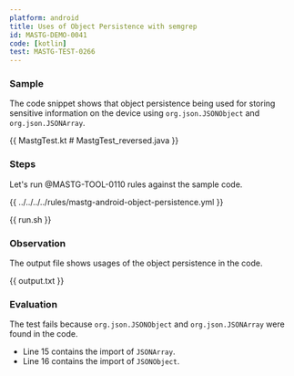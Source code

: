 ```yaml
---
platform: android
title: Uses of Object Persistence with semgrep
id: MASTG-DEMO-0041
code: [kotlin]
test: MASTG-TEST-0266
---
```


### Sample

The code snippet shows that object persistence being used for storing sensitive information on the device using `org.json.JSONObject` and `org.json.JSONArray`.

{{ MastgTest.kt # MastgTest_reversed.java }}

### Steps

Let's run @MASTG-TOOL-0110 rules against the sample code.

{{ ../../../../rules/mastg-android-object-persistence.yml }}

{{ run.sh }}

### Observation

The output file shows usages of the object persistence in the code.

{{ output.txt }}

### Evaluation

The test fails because `org.json.JSONObject` and `org.json.JSONArray` were found in the code.

- Line 15 contains the import of `JSONArray`.
- Line 16 contains the import of `JSONObject`.
